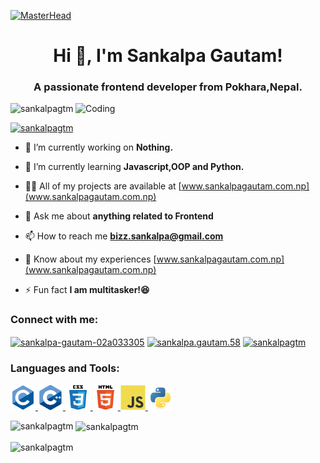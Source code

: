 [![MasterHead](https://media.licdn.com/dms/image/v2/D5612AQFSVrEIJxq_aA/article-cover_image-shrink_720_1280/article-cover_image-shrink_720_1280/0/1679683081898?e=2147483647&v=beta&t=jy1SUv24boZ0boUutFvP8a1cDXfXcvnHinVztXzqen4)](https://sankalpagautam.com.np)
<h1 align="center">Hi 👋, I'm Sankalpa Gautam!</h1>
<h3 align="center">A passionate frontend developer from Pokhara,Nepal.</h3>
<img align="right" alt="Coding" width="400" src="https://images.squarespace-cdn.com/content/v1/56af9236b6aa60cdf1c52b4b/1464950341113-VN4PQR9DU6LSKDIVHPGI/image-asset.gif">

<p align="left"> <img src="https://komarev.com/ghpvc/?username=sankalpagtm&label=Profile%20views&color=0e75b6&style=flat" alt="sankalpagtm" /> </p>

<p align="left"> <a href="https://github.com/ryo-ma/github-profile-trophy"><img src="https://github-profile-trophy.vercel.app/?username=sankalpagtm" alt="sankalpagtm" /></a> </p>

- 🔭 I’m currently working on **Nothing.**

- 🌱 I’m currently learning **Javascript,OOP and Python.**

- 👨‍💻 All of my projects are available at [www.sankalpagautam.com.np](www.sankalpagautam.com.np)

- 💬 Ask me about **anything related to Frontend**

- 📫 How to reach me **bizz.sankalpa@gmail.com**

- 📄 Know about my experiences [www.sankalpagautam.com.np](www.sankalpagautam.com.np)

- ⚡ Fun fact **I am multitasker!😆**

<h3 align="left">Connect with me:</h3>
<p align="left">
<a href="https://linkedin.com/in/sankalpa-gautam-02a033305" target="blank"><img align="center" src="https://raw.githubusercontent.com/rahuldkjain/github-profile-readme-generator/master/src/images/icons/Social/linked-in-alt.svg" alt="sankalpa-gautam-02a033305" height="30" width="40" /></a>
<a href="https://fb.com/sankalpa.gautam.58" target="blank"><img align="center" src="https://raw.githubusercontent.com/rahuldkjain/github-profile-readme-generator/master/src/images/icons/Social/facebook.svg" alt="sankalpa.gautam.58" height="30" width="40" /></a>
<a href="https://instagram.com/sankalpagtm" target="blank"><img align="center" src="https://raw.githubusercontent.com/rahuldkjain/github-profile-readme-generator/master/src/images/icons/Social/instagram.svg" alt="sankalpagtm" height="30" width="40" /></a>
</p>

<h3 align="left">Languages and Tools:</h3>
<p align="left"> <a href="https://www.cprogramming.com/" target="_blank" rel="noreferrer"> <img src="https://raw.githubusercontent.com/devicons/devicon/master/icons/c/c-original.svg" alt="c" width="40" height="40"/> </a> <a href="https://www.w3schools.com/cpp/" target="_blank" rel="noreferrer"> <img src="https://raw.githubusercontent.com/devicons/devicon/master/icons/cplusplus/cplusplus-original.svg" alt="cplusplus" width="40" height="40"/> </a> <a href="https://www.w3schools.com/css/" target="_blank" rel="noreferrer"> <img src="https://raw.githubusercontent.com/devicons/devicon/master/icons/css3/css3-original-wordmark.svg" alt="css3" width="40" height="40"/> </a> <a href="https://www.w3.org/html/" target="_blank" rel="noreferrer"> <img src="https://raw.githubusercontent.com/devicons/devicon/master/icons/html5/html5-original-wordmark.svg" alt="html5" width="40" height="40"/> </a> <a href="https://developer.mozilla.org/en-US/docs/Web/JavaScript" target="_blank" rel="noreferrer"> <img src="https://raw.githubusercontent.com/devicons/devicon/master/icons/javascript/javascript-original.svg" alt="javascript" width="40" height="40"/> </a> <a href="https://www.python.org" target="_blank" rel="noreferrer"> <img src="https://raw.githubusercontent.com/devicons/devicon/master/icons/python/python-original.svg" alt="python" width="40" height="40"/> </a> </p>

<p><img align="left" src="https://github-readme-stats.vercel.app/api/top-langs?username=sankalpagtm&show_icons=true&locale=en&layout=compact" alt="sankalpagtm" /></p>

<p>&nbsp;<img align="center" src="https://github-readme-stats.vercel.app/api?username=sankalpagtm&show_icons=true&locale=en" alt="sankalpagtm" /></p>

<p><img align="center" src="https://github-readme-streak-stats.herokuapp.com/?user=sankalpagtm&" alt="sankalpagtm" /></p>
